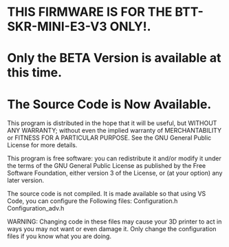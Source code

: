 # THIS FIRMWARE IS FOR THE BTT-SKR-MINI-E3-V3 ONLY!. 
# Only the BETA Version is available at this time.
# The Source Code is Now Available.

This program is distributed in the hope that it will be useful,
but WITHOUT ANY WARRANTY; without even the implied warranty of
MERCHANTABILITY or FITNESS FOR A PARTICULAR PURPOSE.  See the
GNU General Public License for more details.

This program is free software: you can redistribute it and/or modify
it under the terms of the GNU General Public License as published by
the Free Software Foundation, either version 3 of the License, or
(at your option) any later version.


The source code is not compiled. It is made available so that using VS Code, you can configure the Following files:
Configuration.h
Configuration_adv.h

WARNING: Changing code in these files may cause your 3D printer to act in ways you may not want or even damage it.
         Only change the configuration files if you know what you are doing.
